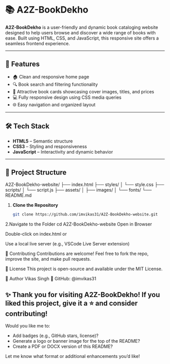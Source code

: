 # 📚 A2Z-BookDekho

**A2Z-BookDekho** is a user-friendly and dynamic book cataloging website designed to help users browse and discover a wide range of books with ease. Built using HTML, CSS, and JavaScript, this responsive site offers a seamless frontend experience.

---

## 🚀 Features

- 🏠 Clean and responsive home page
- 🔍 Book search and filtering functionality
- 📘 Attractive book cards showcasing cover images, titles, and prices
- 💻 Fully responsive design using CSS media queries
- 🌐 Easy navigation and organized layout

---

## 🛠️ Tech Stack

- **HTML5** – Semantic structure
- **CSS3** – Styling and responsiveness
- **JavaScript** – Interactivity and dynamic behavior

---

## 📂 Project Structure
A2Z-BookDekho-website/
├── index.html
├── styles/
│ └── style.css
├── scripts/
│ └── script.js
├── assets/
│ ├── images/
│ └── fonts/
└── README.md

1. **Clone the Repository**
   ```bash
   git clone https://github.com/imvikas31/A2Z-BookDekho-website.git

2.Navigate to the Folder
  cd A2Z-BookDekho-website
  Open in Browser

Double-click on index.html
or

Use a local live server (e.g., VSCode Live Server extension)

🙌 Contributing
Contributions are welcome! Feel free to fork the repo, improve the site, and make pull requests.

📄 License
This project is open-source and available under the MIT License.

👤 Author
Vikas Singh
🔗 GitHub: @imvikas31

✨ Thank you for visiting A2Z-BookDekho! If you liked this project, give it a ⭐ and consider contributing!
---

Would you like me to:

- Add badges (e.g., GitHub stars, license)?
- Generate a logo or banner image for the top of the README?
- Create a PDF or DOCX version of this README?

Let me know what format or additional enhancements you’d like!


